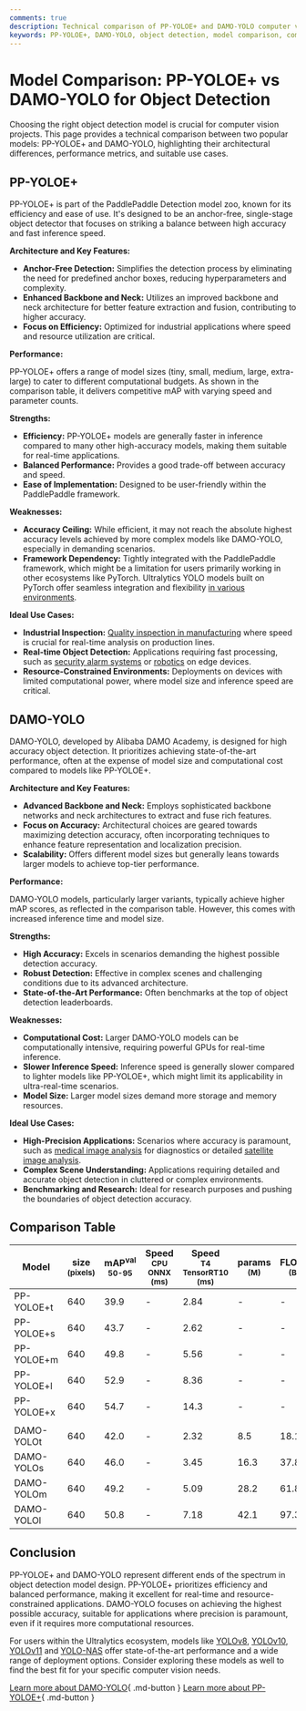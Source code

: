 ```yaml
---
comments: true
description: Technical comparison of PP-YOLOE+ and DAMO-YOLO computer vision models, focusing on architecture, performance, and use cases.
keywords: PP-YOLOE+, DAMO-YOLO, object detection, model comparison, computer vision, Ultralytics, YOLO
---
```


# Model Comparison: PP-YOLOE+ vs DAMO-YOLO for Object Detection

Choosing the right object detection model is crucial for computer vision projects. This page provides a technical comparison between two popular models: PP-YOLOE+ and DAMO-YOLO, highlighting their architectural differences, performance metrics, and suitable use cases.

<script async src="https://cdn.jsdelivr.net/npm/chart.js@3.9.1/dist/chart.min.js"></script>
<script defer src="../../javascript/benchmark.js"></script>

<canvas id="modelComparisonChart" width="1024" height="400" active-models='["PP-YOLOE+", "DAMO-YOLO"]'></canvas>

## PP-YOLOE+

PP-YOLOE+ is part of the PaddlePaddle Detection model zoo, known for its efficiency and ease of use. It's designed to be an anchor-free, single-stage object detector that focuses on striking a balance between high accuracy and fast inference speed.

**Architecture and Key Features:**

- **Anchor-Free Detection:** Simplifies the detection process by eliminating the need for predefined anchor boxes, reducing hyperparameters and complexity.
- **Enhanced Backbone and Neck:** Utilizes an improved backbone and neck architecture for better feature extraction and fusion, contributing to higher accuracy.
- **Focus on Efficiency:** Optimized for industrial applications where speed and resource utilization are critical.

**Performance:**

PP-YOLOE+ offers a range of model sizes (tiny, small, medium, large, extra-large) to cater to different computational budgets. As shown in the comparison table, it delivers competitive mAP with varying speed and parameter counts.

**Strengths:**

- **Efficiency:** PP-YOLOE+ models are generally faster in inference compared to many other high-accuracy models, making them suitable for real-time applications.
- **Balanced Performance:** Provides a good trade-off between accuracy and speed.
- **Ease of Implementation:** Designed to be user-friendly within the PaddlePaddle framework.

**Weaknesses:**

- **Accuracy Ceiling:** While efficient, it may not reach the absolute highest accuracy levels achieved by more complex models like DAMO-YOLO, especially in demanding scenarios.
- **Framework Dependency:** Tightly integrated with the PaddlePaddle framework, which might be a limitation for users primarily working in other ecosystems like PyTorch. Ultralytics YOLO models built on PyTorch offer seamless integration and flexibility [in various environments](https://docs.ultralytics.com/integrations/).

**Ideal Use Cases:**

- **Industrial Inspection:** [Quality inspection in manufacturing](https://www.ultralytics.com/blog/quality-inspection-in-manufacturing-traditional-vs-deep-learning-methods) where speed is crucial for real-time analysis on production lines.
- **Real-time Object Detection:** Applications requiring fast processing, such as [security alarm systems](https://www.ultralytics.com/blog/security-alarm-system-projects-with-ultralytics-yolov8) or [robotics](https://www.ultralytics.com/glossary/robotics) on edge devices.
- **Resource-Constrained Environments:** Deployments on devices with limited computational power, where model size and inference speed are critical.

## DAMO-YOLO

DAMO-YOLO, developed by Alibaba DAMO Academy, is designed for high accuracy object detection. It prioritizes achieving state-of-the-art performance, often at the expense of model size and computational cost compared to models like PP-YOLOE+.

**Architecture and Key Features:**

- **Advanced Backbone and Neck:** Employs sophisticated backbone networks and neck architectures to extract and fuse rich features.
- **Focus on Accuracy:** Architectural choices are geared towards maximizing detection accuracy, often incorporating techniques to enhance feature representation and localization precision.
- **Scalability:** Offers different model sizes but generally leans towards larger models to achieve top-tier performance.

**Performance:**

DAMO-YOLO models, particularly larger variants, typically achieve higher mAP scores, as reflected in the comparison table. However, this comes with increased inference time and model size.

**Strengths:**

- **High Accuracy:** Excels in scenarios demanding the highest possible detection accuracy.
- **Robust Detection:** Effective in complex scenes and challenging conditions due to its advanced architecture.
- **State-of-the-Art Performance:** Often benchmarks at the top of object detection leaderboards.

**Weaknesses:**

- **Computational Cost:** Larger DAMO-YOLO models can be computationally intensive, requiring powerful GPUs for real-time inference.
- **Slower Inference Speed:** Inference speed is generally slower compared to lighter models like PP-YOLOE+, which might limit its applicability in ultra-real-time scenarios.
- **Model Size:** Larger model sizes demand more storage and memory resources.

**Ideal Use Cases:**

- **High-Precision Applications:** Scenarios where accuracy is paramount, such as [medical image analysis](https://www.ultralytics.com/glossary/medical-image-analysis) for diagnostics or detailed [satellite image analysis](https://www.ultralytics.com/blog/using-computer-vision-to-analyse-satellite-imagery).
- **Complex Scene Understanding:** Applications requiring detailed and accurate object detection in cluttered or complex environments.
- **Benchmarking and Research:** Ideal for research purposes and pushing the boundaries of object detection accuracy.

## Comparison Table

| Model      | size<br><sup>(pixels) | mAP<sup>val<br>50-95 | Speed<br><sup>CPU ONNX<br>(ms) | Speed<br><sup>T4 TensorRT10<br>(ms) | params<br><sup>(M) | FLOPs<br><sup>(B) |
| ---------- | --------------------- | -------------------- | ------------------------------ | ----------------------------------- | ------------------ | ----------------- |
| PP-YOLOE+t | 640                   | 39.9                 | -                              | 2.84                                | -                  | -                 |
| PP-YOLOE+s | 640                   | 43.7                 | -                              | 2.62                                | -                  | -                 |
| PP-YOLOE+m | 640                   | 49.8                 | -                              | 5.56                                | -                  | -                 |
| PP-YOLOE+l | 640                   | 52.9                 | -                              | 8.36                                | -                  | -                 |
| PP-YOLOE+x | 640                   | 54.7                 | -                              | 14.3                                | -                  | -                 |
|            |                       |                      |                                |                                     |                    |                   |
| DAMO-YOLOt | 640                   | 42.0                 | -                              | 2.32                                | 8.5                | 18.1              |
| DAMO-YOLOs | 640                   | 46.0                 | -                              | 3.45                                | 16.3               | 37.8              |
| DAMO-YOLOm | 640                   | 49.2                 | -                              | 5.09                                | 28.2               | 61.8              |
| DAMO-YOLOl | 640                   | 50.8                 | -                              | 7.18                                | 42.1               | 97.3              |

## Conclusion

PP-YOLOE+ and DAMO-YOLO represent different ends of the spectrum in object detection model design. PP-YOLOE+ prioritizes efficiency and balanced performance, making it excellent for real-time and resource-constrained applications. DAMO-YOLO focuses on achieving the highest possible accuracy, suitable for applications where precision is paramount, even if it requires more computational resources.

For users within the Ultralytics ecosystem, models like [YOLOv8](https://www.ultralytics.com/yolo), [YOLOv10](https://docs.ultralytics.com/models/yolov10/), [YOLOv11](https://docs.ultralytics.com/models/yolo11/) and [YOLO-NAS](https://docs.ultralytics.com/models/yolo-nas/) offer state-of-the-art performance and a wide range of deployment options. Consider exploring these models as well to find the best fit for your specific computer vision needs.

[Learn more about DAMO-YOLO](https://github.com/Alibaba-Vision-Research/DAMO-YOLO){ .md-button }
[Learn more about PP-YOLOE+](https://github.com/PaddlePaddle/PaddleDetection/tree/develop/configs/ppyoloe){ .md-button }

